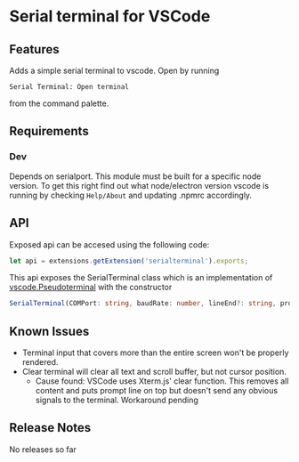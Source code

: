 # Serial terminal for VSCode


## Features

Adds a simple serial terminal to vscode. Open by running
~~~
Serial Terminal: Open terminal
~~~
from the command palette.

## Requirements

### Dev
Depends on serialport. This module must be built for a specific node version. To get this right find out what node/electron version
vscode is running by checking ```Help/About``` and updating .npmrc accordingly.

## API
Exposed api can be accesed using the following code:
<!--TODO: Update extension ID-->
~~~typescript
let api = extensions.getExtension('serialterminal').exports;
~~~

This api exposes the SerialTerminal class which is an implementation of [vscode.Pseudoterminal](https://code.visualstudio.com/api/references/vscode-api#Pseudoterminal) with the constructor

~~~typescript
SerialTerminal(COMPort: string, baudRate: number, lineEnd?: string, prompt?: string)
~~~

## Known Issues

- Terminal input that covers more than the entire screen won't be properly rendered.
- Clear terminal will clear all text and scroll buffer, but not cursor position.
  - Cause found: VSCode uses Xterm.js' clear function. This removes all content and puts prompt line on top but doesn't send any obvious signals to the
    terminal. Workaround pending

## Release Notes

No releases so far

